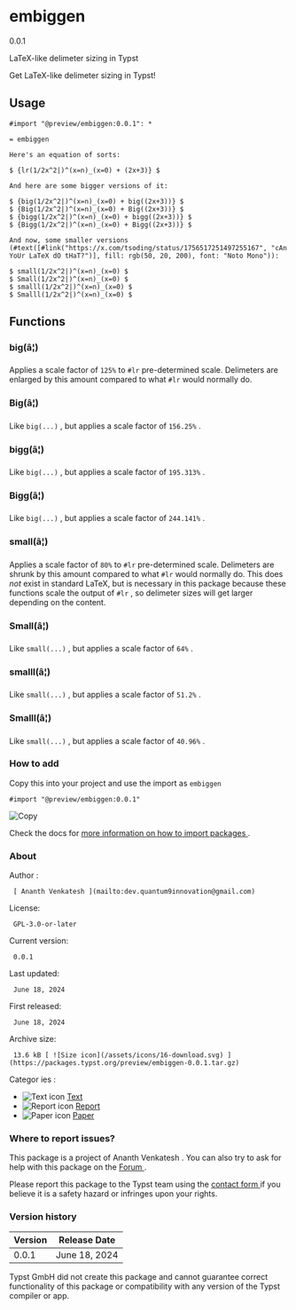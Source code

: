 #  embiggen

0.0.1

LaTeX-like delimeter sizing in Typst

Get LaTeX-like delimeter sizing in Typst!

##  Usage

    
    
    #import "@preview/embiggen:0.0.1": *
    
    = embiggen
    
    Here's an equation of sorts:
    
    $ {lr(1/2x^2|)^(x=n)_(x=0) + (2x+3)} $
    
    And here are some bigger versions of it:
    
    $ {big(1/2x^2|)^(x=n)_(x=0) + big((2x+3))} $
    $ {Big(1/2x^2|)^(x=n)_(x=0) + Big((2x+3))} $
    $ {bigg(1/2x^2|)^(x=n)_(x=0) + bigg((2x+3))} $
    $ {Bigg(1/2x^2|)^(x=n)_(x=0) + Bigg((2x+3))} $
    
    And now, some smaller versions (#text([#link("https://x.com/tsoding/status/1756517251497255167", "cAn YoUr LaTeX dO tHaT?")], fill: rgb(50, 20, 200), font: "Noto Mono")):
    
    $ small(1/2x^2|)^(x=n)_(x=0) $
    $ Small(1/2x^2|)^(x=n)_(x=0) $
    $ smalll(1/2x^2|)^(x=n)_(x=0) $
    $ Smalll(1/2x^2|)^(x=n)_(x=0) $
    

##  Functions

###  big(â¦)

Applies a scale factor of ` 125% ` to ` #lr ` pre-determined scale. Delimeters
are enlarged by this amount compared to what ` #lr ` would normally do.

###  Big(â¦)

Like ` big(...) ` , but applies a scale factor of ` 156.25% ` .

###  bigg(â¦)

Like ` big(...) ` , but applies a scale factor of ` 195.313% ` .

###  Bigg(â¦)

Like ` big(...) ` , but applies a scale factor of ` 244.141% ` .

###  small(â¦)

Applies a scale factor of ` 80% ` to ` #lr ` pre-determined scale. Delimeters
are shrunk by this amount compared to what ` #lr ` would normally do. This
does _not_ exist in standard LaTeX, but is necessary in this package because
these functions scale the output of ` #lr ` , so delimeter sizes will get
larger depending on the content.

###  Small(â¦)

Like ` small(...) ` , but applies a scale factor of ` 64% ` .

###  smalll(â¦)

Like ` small(...) ` , but applies a scale factor of ` 51.2% ` .

###  Smalll(â¦)

Like ` small(...) ` , but applies a scale factor of ` 40.96% ` .

###  How to add

Copy this into your project and use the import as  ` embiggen `

    
    
    #import "@preview/embiggen:0.0.1"

![Copy](/assets/icons/16-copy.svg)

Check the docs for  [ more information on how to import packages
](https://typst.app/docs/reference/scripting/#packages) .

###  About

Author  :

     [ Ananth Venkatesh ](mailto:dev.quantum9innovation@gmail.com)
License:

     GPL-3.0-or-later 
Current version:

     0.0.1 
Last updated:

     June 18, 2024 
First released:

     June 18, 2024 
Archive size:

     13.6 kB [ ![Size icon](/assets/icons/16-download.svg) ](https://packages.typst.org/preview/embiggen-0.0.1.tar.gz)
Categor  ies  :

    

  * ![Text icon](/assets/icons/16-text.svg) [ Text ](https://typst.app/universe/search/?category=text)
  * ![Report icon](/assets/icons/16-speak.svg) [ Report ](https://typst.app/universe/search/?category=report)
  * ![Paper icon](/assets/icons/16-atom.svg) [ Paper ](https://typst.app/universe/search/?category=paper)

###  Where to report issues?

This  package  is a project of  Ananth Venkatesh  .  You can also try to ask
for help with this  package  on the  [ Forum ](https://forum.typst.app) .

Please report this  package  to the Typst team using the  [ contact form
](https://typst.app/contact) if you believe it is a safety hazard or infringes
upon your rights.

###  Version history

Version  |  Release Date   
---|---  
0.0.1  |  June 18, 2024   
  
Typst GmbH did not create this  package  and cannot guarantee correct
functionality of this  package  or compatibility with any version of the Typst
compiler or app.

